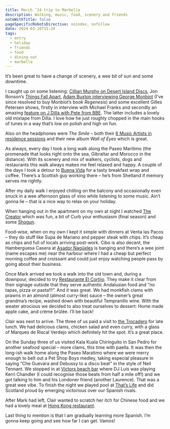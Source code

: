 ```yaml
---
title: March ’24 trip to Marbella
description: Walking, music, food, scenery and friends
noteWithTitle: false
pageSpecificRobotsDirective: noindex, nofollow
date: 2024-03-16T15:24
tags:
  - entry
  - holiday
  - friends
  - food
  - dining-out
  - marbella
---
```

It’s been great to have a change of scenery, a wee bit of sun and some downtime.

I caught up on some listening: [Cillian Murphy on Desert Island Discs](https://www.bbc.co.uk/programmes/m001w72b), Jon Ronson’s [Things Fall Apart](https://www.bbc.co.uk/sounds/brand/m0011cpr), [Adam Buxton interviewing George Monbiot](https://www.adam-buxton.co.uk/podcasts/rhwkafw2z2x3xe6-6ysb3-pfp9n-6xxa2-jnpn5-2cacw) (I’ve since resolved to buy Monbiot’s book _Regenesis_) and some excellent Gilles Petersen shows, firstly in interview with Michael Franks and secondly an amazing [feature on J Dilla with Pete from BBE](https://www.mixcloud.com/musiclover1980/gilles-peterson-2024-02-10-pete-bbe-on-j-dilla/). The latter includes a lovely old mixtape from Dilla. I love how he just roughly chopped in the main hooks of tunes in a way that’s low on polish and high on fun. 

Also on the headphones were _The Smile_ – both their [6 Music Artists in residence sessions](https://www.bbc.co.uk/programmes/m001whx3) and their new album _Wall of Eyes_ which is great.

As always, every day I took a long walk along the Paseo Maritimo (the promenade that looks right onto the sea, Gibraltar and Morocco in the distance). With its scenery and mix of walkers, cyclists, dogs and restaurants this walk always makes me feel relaxed and happy. A couple of the days I took a detour to [Buena Vida](https://buenavidamarbella.es/) for a tasty breakfast wrap and coffee. There’s a Scottish guy working there – he’s from Shetland if memory serves me rightly.

After my daily walk I enjoyed chilling on the balcony and occasionally even snuck in a wee afternoon glass of vino while listening to some music. Ain’t gonna lie – that is a nice way to relax on your holiday.

When hanging out in the apartment on my own at night I watched [The Creator](https://www.imdb.com/title/tt11858890/) which was fun, a bit of Curb your enthusiasm (final season) and some [Shogun](https://www.imdb.com/title/tt2788316/).

Food-wise, when on my own I kept it simple with dinners at Venta las Pacos – they do stuff like Supa de Mariano and pepper steak with chips. It’s cheap as chips and full of locals arriving post-work. Cibo is also decent, the Hamberguesa Casera at [Asador Nagüeles](https://asadornagueles.com/) is banging and there’s a wee joint (name escapes me) near the harbour where I had a cheap but perfect morning coffee and croissant and could just enjoy watching people pass by going about their business.

Once Mark arrived we took a walk into the old town and, during a downpour, decided to try [Restaurante El Cortijo](https://www.tripadvisor.co.uk/Restaurant_Review-g187439-d1527668-Reviews-Restaurant_El_Cortijo-Marbella_Costa_del_Sol_Province_of_Malaga_Andalucia.html). They make it clear from their signage outside that they serve authentic Andalusian food and “no tapas, pizza or pasta!!!”. And it was great. We had monkfish clams with prawns in an almond (almost curry-like) sauce – the owner’s great grandma’s recipe, washed down with beautiful Tempranillo wine. With the weater atrocious we decided to also treat ourselves to dessert: Home made apple cake, and crème brûlée. I’ll be back!

Clair was next to arrive. The three of us paid a visit to [the Trocadero](https://grupotrocadero.com/en/trocadero-beach/) for late lunch. We had delicious clams, chicken salad and even curry, with a glass of Marques de Riscal Verdejo which definitely hit the spot. It’s a great place.

On the Sunday three of us visited Kala Kuala Chiringuito in San Pedro for another seafood special – more clams, this time with paella. It was then the long-ish walk home along the Paseo Maratimo where we were merry enough to belt out a Pet Shop Boys medley, taking especial pleasure in saying “Che Guevara and Debussy to a disco beat” in the style of Neil Tennant. We stopped in at [Victors beach bar](https://www.instagram.com/victors_beach_1978/?hl=en) where DJ Luis was playing Kerri Chandler (I could recognise those beats from half a mile off!) and we got talking to him and his Londoner friend (another Laurence). That was a great wee vibe. To finish the night we played pool at [That’s Life](https://www.instagram.com/thats_life_marbella/) and did Scotland proud by emerging victorious over our Spanish rivals.

After Mark had left, Clair wanted to scratch her itch for Chinese food and we had a lovely meal at [Hong Kong restaurant](https://www.restaurantehk.com/).

Last thing to mention is that I am gradually learning more Spanish. I’m gonna keep going and see how far I can get. Vamos!

